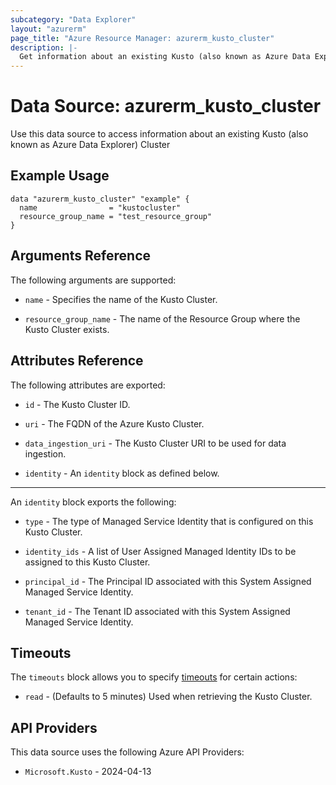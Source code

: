 ```yaml
---
subcategory: "Data Explorer"
layout: "azurerm"
page_title: "Azure Resource Manager: azurerm_kusto_cluster"
description: |-
  Get information about an existing Kusto (also known as Azure Data Explorer) Cluster
---
```


# Data Source: azurerm_kusto_cluster

Use this data source to access information about an existing Kusto (also known as Azure Data Explorer) Cluster

## Example Usage

```hcl
data "azurerm_kusto_cluster" "example" {
  name                = "kustocluster"
  resource_group_name = "test_resource_group"
}
```

## Arguments Reference

The following arguments are supported:

* `name` - Specifies the name of the Kusto Cluster.

* `resource_group_name` - The name of the Resource Group where the Kusto Cluster exists.

## Attributes Reference

The following attributes are exported:

* `id` - The Kusto Cluster ID.

* `uri` - The FQDN of the Azure Kusto Cluster.

* `data_ingestion_uri` - The Kusto Cluster URI to be used for data ingestion.

* `identity` - An `identity` block as defined below.

---

An `identity` block exports the following:

* `type` - The type of Managed Service Identity that is configured on this Kusto Cluster.

* `identity_ids` - A list of User Assigned Managed Identity IDs to be assigned to this Kusto Cluster.

* `principal_id` - The Principal ID associated with this System Assigned Managed Service Identity.

* `tenant_id` - The Tenant ID associated with this System Assigned Managed Service Identity.

## Timeouts

The `timeouts` block allows you to specify [timeouts](https://developer.hashicorp.com/terraform/language/resources/configure#define-operation-timeouts) for certain actions:

* `read` - (Defaults to 5 minutes) Used when retrieving the Kusto Cluster.

## API Providers
<!-- This section is generated, changes will be overwritten -->
This data source uses the following Azure API Providers:

* `Microsoft.Kusto` - 2024-04-13
